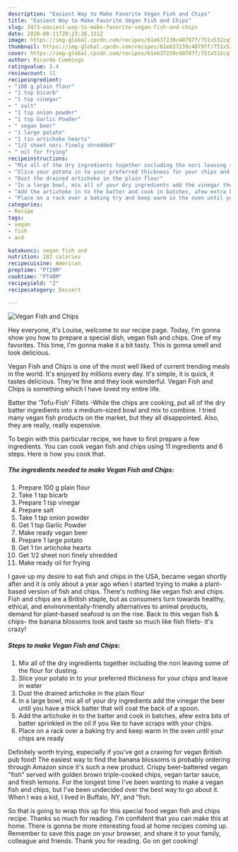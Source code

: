 ```yaml
---
description: "Easiest Way to Make Favorite Vegan Fish and Chips"
title: "Easiest Way to Make Favorite Vegan Fish and Chips"
slug: 3473-easiest-way-to-make-favorite-vegan-fish-and-chips
date: 2020-08-11T20:23:26.151Z
image: https://img-global.cpcdn.com/recipes/61e637239c40797f/751x532cq70/vegan-fish-and-chips-recipe-main-photo.jpg
thumbnail: https://img-global.cpcdn.com/recipes/61e637239c40797f/751x532cq70/vegan-fish-and-chips-recipe-main-photo.jpg
cover: https://img-global.cpcdn.com/recipes/61e637239c40797f/751x532cq70/vegan-fish-and-chips-recipe-main-photo.jpg
author: Ricardo Cummings
ratingvalue: 3.4
reviewcount: 11
recipeingredient:
- "100 g plain flour"
- "1 tsp bicarb"
- "1 tsp vinegar"
- " salt"
- "1 tsp onion powder"
- "1 tsp Garlic Powder"
- " vegan beer"
- "1 large potato"
- "1 tin artichoke hearts"
- "1/2 sheet nori finely shredded"
- " oil for frying"
recipeinstructions:
- "Mix all of the dry ingredients together including the nori leaving some of the flour for dusting."
- "Slice your potato in to your preferred thickness for your chips and leave in water"
- "Dust the drained artichoke in the plain flour"
- "In a large bowl, mix all of your dry ingredients add the vinegar the beer until you have a thick batter that will coat the back of a spoon."
- "Add the artichoke in to the batter and cook in batches, afew extra bits of batter sprinkled in the oil if you like to have scraps with your chips."
- "Place on a rack over a baking try and keep warm in the oven until your chips are ready"
categories:
- Recipe
tags:
- vegan
- fish
- and

katakunci: vegan fish and 
nutrition: 282 calories
recipecuisine: American
preptime: "PT29M"
cooktime: "PT48M"
recipeyield: "2"
recipecategory: Dessert

---
```



![Vegan Fish and Chips](https://img-global.cpcdn.com/recipes/61e637239c40797f/751x532cq70/vegan-fish-and-chips-recipe-main-photo.jpg)

Hey everyone, it's Louise, welcome to our recipe page. Today, I'm gonna show you how to prepare a special dish, vegan fish and chips. One of my favorites. This time, I'm gonna make it a bit tasty. This is gonna smell and look delicious.

Vegan Fish and Chips is one of the most well liked of current trending meals in the world. It's enjoyed by millions every day. It's simple, it is quick, it tastes delicious. They're fine and they look wonderful. Vegan Fish and Chips is something which I have loved my entire life.

Batter the &#39;Tofu-Fish&#39; Fillets -While the chips are cooking, put all of the dry batter ingredients into a medium-sized bowl and mix to combine. I tried many vegan fish products on the market, but they all disappointed. Also, they are really, really expensive.


To begin with this particular recipe, we have to first prepare a few ingredients. You can cook vegan fish and chips using 11 ingredients and 6 steps. Here is how you cook that.

<!--inarticleads1-->

##### The ingredients needed to make Vegan Fish and Chips:

1. Prepare 100 g plain flour
1. Take 1 tsp bicarb
1. Prepare 1 tsp vinegar
1. Prepare  salt
1. Take 1 tsp onion powder
1. Get 1 tsp Garlic Powder
1. Make ready  vegan beer
1. Prepare 1 large potato
1. Get 1 tin artichoke hearts
1. Get 1/2 sheet nori finely shredded
1. Make ready  oil for frying


I gave up my desire to eat fish and chips in the USA, became vegan shortly after and it is only about a year ago when I started trying to make a plant-based version of fish and chips. There&#39;s nothing like vegan fish and chips. Fish and chips are a British staple, but as consumers turn towards healthy, ethical, and environmentally-friendly alternatives to animal products, demand for plant-based seafood is on the rise. Back to this vegan fish &amp; chips- the banana blossoms look and taste so much like fish filets- it&#39;s crazy! 

<!--inarticleads2-->

##### Steps to make Vegan Fish and Chips:

1. Mix all of the dry ingredients together including the nori leaving some of the flour for dusting.
1. Slice your potato in to your preferred thickness for your chips and leave in water
1. Dust the drained artichoke in the plain flour
1. In a large bowl, mix all of your dry ingredients add the vinegar the beer until you have a thick batter that will coat the back of a spoon.
1. Add the artichoke in to the batter and cook in batches, afew extra bits of batter sprinkled in the oil if you like to have scraps with your chips.
1. Place on a rack over a baking try and keep warm in the oven until your chips are ready


Definitely worth trying, especially if you&#39;ve got a craving for vegan British pub food! The easiest way to find the banana blossoms is probably ordering through Amazon since it&#39;s such a new product. Crispy beer-battered vegan &#34;fish&#34; served with golden brown triple-cooked chips, vegan tartar sauce, and fresh lemons. For the longest time I&#39;ve been wanting to make a vegan fish and chips, but I&#39;ve been undecided over the best way to go about it. When I was a kid, I lived in Buffalo, NY, and &#34;fish. 

So that is going to wrap this up for this special food vegan fish and chips recipe. Thanks so much for reading. I'm confident that you can make this at home. There is gonna be more interesting food at home recipes coming up. Remember to save this page on your browser, and share it to your family, colleague and friends. Thank you for reading. Go on get cooking!
